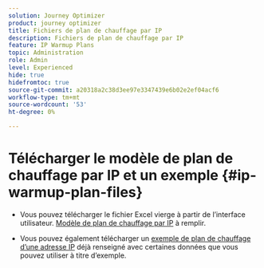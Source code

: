 ```yaml
---
solution: Journey Optimizer
product: journey optimizer
title: Fichiers de plan de chauffage par IP
description: Fichiers de plan de chauffage par IP
feature: IP Warmup Plans
topic: Administration
role: Admin
level: Experienced
hide: true
hidefromtoc: true
source-git-commit: a20318a2c38d3ee97e3347439e6b02e2ef04acf6
workflow-type: tm+mt
source-wordcount: '53'
ht-degree: 0%

---
```


# Télécharger le modèle de plan de chauffage par IP et un exemple {#ip-warmup-plan-files}

<!--
DO NOT MAKE PUBLIC AND DO NOT DELETE
This page is not supposed to be publicly accessible. Its only purpose is to make the referenced IP warmup plan files (template and sample) available from the UI. They should be downloaded from the UI by AJO customers but not from public documentation pages.
-->

* Vous pouvez télécharger le fichier Excel vierge à partir de l’interface utilisateur. [Modèle de plan de chauffage par IP](assets/IPWarmupPlan-Template.xlsx) à remplir.

* Vous pouvez également télécharger un [exemple de plan de chauffage d’une adresse IP](assets/IPWarmupPlan-Sample.xlsx) déjà renseigné avec certaines données que vous pouvez utiliser à titre d’exemple.

